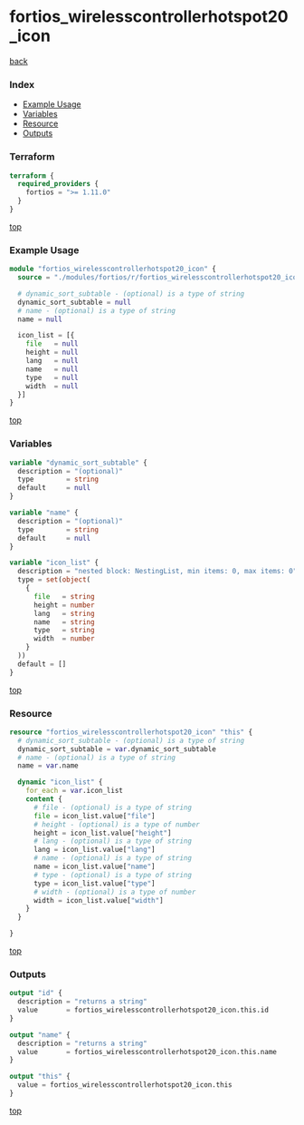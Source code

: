 # fortios_wirelesscontrollerhotspot20_icon

[back](../fortios.md)

### Index

- [Example Usage](#example-usage)
- [Variables](#variables)
- [Resource](#resource)
- [Outputs](#outputs)

### Terraform

```terraform
terraform {
  required_providers {
    fortios = ">= 1.11.0"
  }
}
```

[top](#index)

### Example Usage

```terraform
module "fortios_wirelesscontrollerhotspot20_icon" {
  source = "./modules/fortios/r/fortios_wirelesscontrollerhotspot20_icon"

  # dynamic_sort_subtable - (optional) is a type of string
  dynamic_sort_subtable = null
  # name - (optional) is a type of string
  name = null

  icon_list = [{
    file   = null
    height = null
    lang   = null
    name   = null
    type   = null
    width  = null
  }]
}
```

[top](#index)

### Variables

```terraform
variable "dynamic_sort_subtable" {
  description = "(optional)"
  type        = string
  default     = null
}

variable "name" {
  description = "(optional)"
  type        = string
  default     = null
}

variable "icon_list" {
  description = "nested block: NestingList, min items: 0, max items: 0"
  type = set(object(
    {
      file   = string
      height = number
      lang   = string
      name   = string
      type   = string
      width  = number
    }
  ))
  default = []
}
```

[top](#index)

### Resource

```terraform
resource "fortios_wirelesscontrollerhotspot20_icon" "this" {
  # dynamic_sort_subtable - (optional) is a type of string
  dynamic_sort_subtable = var.dynamic_sort_subtable
  # name - (optional) is a type of string
  name = var.name

  dynamic "icon_list" {
    for_each = var.icon_list
    content {
      # file - (optional) is a type of string
      file = icon_list.value["file"]
      # height - (optional) is a type of number
      height = icon_list.value["height"]
      # lang - (optional) is a type of string
      lang = icon_list.value["lang"]
      # name - (optional) is a type of string
      name = icon_list.value["name"]
      # type - (optional) is a type of string
      type = icon_list.value["type"]
      # width - (optional) is a type of number
      width = icon_list.value["width"]
    }
  }

}
```

[top](#index)

### Outputs

```terraform
output "id" {
  description = "returns a string"
  value       = fortios_wirelesscontrollerhotspot20_icon.this.id
}

output "name" {
  description = "returns a string"
  value       = fortios_wirelesscontrollerhotspot20_icon.this.name
}

output "this" {
  value = fortios_wirelesscontrollerhotspot20_icon.this
}
```

[top](#index)